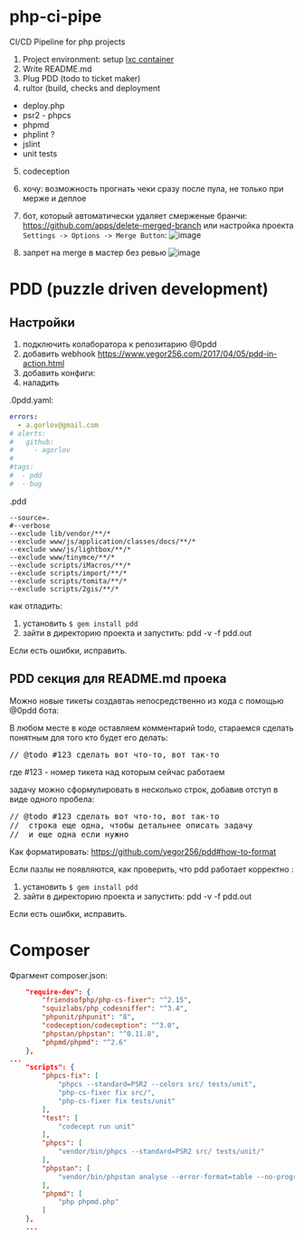 # php-ci-pipe

CI/CD Pipeline for php projects

1. Project environment: setup [lxc container](https://gist.github.com/agorlov/d40c86e534116ce2e2f3ef31fad20f9f)
2. Write README.md
3. Plug PDD (todo to ticket maker)
4. rultor (build, checks and deployment
  - deploy.php
  - psr2 - phpcs
  - phpmd
  - phplint ?
  - jslint
  - unit tests 
5. codeception
6. хочу: возможность прогнать чеки сразу после пула, не только при мерже и деплое
7. бот, который автоматически удаляет смерженые бранчи: https://github.com/apps/delete-merged-branch 
 или настройка проекта ``Settings -> Options -> Merge Button``:
 ![image](https://user-images.githubusercontent.com/2485728/64680846-3ec0b180-d487-11e9-8330-2b9cd83d8a20.png)

8. запрет на merge в мастер без ревью
 ![image](https://user-images.githubusercontent.com/2485728/64680787-1cc72f00-d487-11e9-92a8-213cec0ed747.png)
 
 
 # PDD (puzzle driven development)
 
 ## Настройки
 
 1. подключить колаборатора к репозитарию @0pdd
 2. добавить webhook https://www.yegor256.com/2017/04/05/pdd-in-action.html
 3. добавить конфиги:
 4. наладить
 
.0pdd.yaml:

```yaml
errors:
  - a.gorlov@gmail.com
# alerts:
#   github:
#     - agorlov
#
#tags:
#  - pdd
#  - bug
```

.pdd
```
--source=.
#--verbose
--exclude lib/vendor/**/*
--exclude www/js/application/classes/docs/**/*
--exclude www/js/lightbox/**/*
--exclude www/tinymce/**/*
--exclude scripts/iMacros/**/*
--exclude scripts/import/**/*
--exclude scripts/tomita/**/*
--exclude scripts/2gis/**/*
```

как отладить:

1. установить ``$ gem install pdd``
2. зайти в директорию проекта и запустить: pdd -v -f pdd.out

Если есть ошибки, исправить.

## PDD секция для README.md проека

Можно новые тикеты создавтаь непосредственно из кода с помощью @0pdd бота:

В любом месте в коде оставляем комментарий todo, стараемся сделать понятным
для того кто будет его делать:

<pre>
// &#64;todo #123 сделать вот что-то, вот так-то
</pre>

где #123 - номер тикета над которым сейчас работаем

задачу можно сформулировать в несколько строк, добавив отступ в виде одного пробела:

<pre>
// &#64;todo #123 сделать вот что-то, вот так-то
//  строка еще одна, чтобы детальнее описать задачу
//  и еще одна если нужно
</pre>

Как форматировать:
https://github.com/yegor256/pdd#how-to-format

Если пазлы не появляются, как проверить, что pdd работает корректно :
1. установить ``$ gem install pdd``
2. зайти в директорию проекта и запустить: pdd -v -f pdd.out

Если есть ошибки, исправить.

# Composer

Фрагмент composer.json:

```json
    "require-dev": {
        "friendsofphp/php-cs-fixer": "^2.15",
        "squizlabs/php_codesniffer": "^3.4",
        "phpunit/phpunit": "8",
        "codeception/codeception": "^3.0",
        "phpstan/phpstan": "^0.11.8",
        "phpmd/phpmd": "^2.6"
    },
...
    "scripts": {
        "phpcs-fix": [
            "phpcs --standard=PSR2 --colors src/ tests/unit",
            "php-cs-fixer fix src/",
            "php-cs-fixer fix tests/unit"
        ],
        "test": [
            "codecept run unit"
        ],
        "phpcs": [
            "vendor/bin/phpcs --standard=PSR2 src/ tests/unit/"
        ],
        "phpstan": [
            "vendor/bin/phpstan analyse --error-format=table --no-progress -l3 -c phpstan.neon src/ tests/unit/"
        ],
        "phpmd": [
            "php phpmd.php"
        ]
    },
    ...
```
